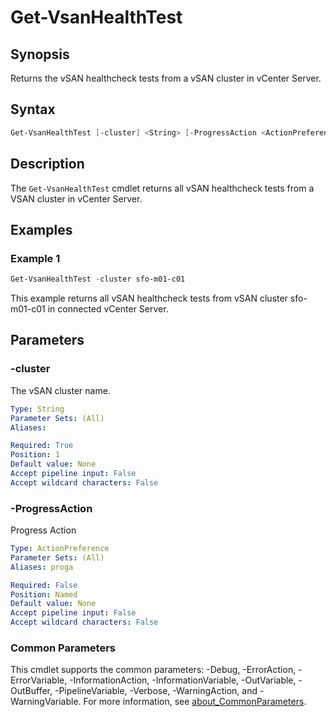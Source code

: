 # Get-VsanHealthTest

## Synopsis

Returns the vSAN healthcheck tests from a vSAN cluster in vCenter Server.

## Syntax

```powershell
Get-VsanHealthTest [-cluster] <String> [-ProgressAction <ActionPreference>] [<CommonParameters>]
```

## Description

The `Get-VsanHealthTest` cmdlet returns all vSAN healthcheck tests from a VSAN cluster in vCenter Server.

## Examples

### Example 1

```powershell
Get-VsanHealthTest -cluster sfo-m01-c01
```

This example returns all vSAN healthcheck tests from vSAN cluster sfo-m01-c01 in connected vCenter Server.

## Parameters

### -cluster

The vSAN cluster name.

```yaml
Type: String
Parameter Sets: (All)
Aliases:

Required: True
Position: 1
Default value: None
Accept pipeline input: False
Accept wildcard characters: False
```

### -ProgressAction

Progress Action

```yaml
Type: ActionPreference
Parameter Sets: (All)
Aliases: proga

Required: False
Position: Named
Default value: None
Accept pipeline input: False
Accept wildcard characters: False
```

### Common Parameters

This cmdlet supports the common parameters: -Debug, -ErrorAction, -ErrorVariable, -InformationAction, -InformationVariable, -OutVariable, -OutBuffer, -PipelineVariable, -Verbose, -WarningAction, and -WarningVariable. For more information, see [about_CommonParameters](http://go.microsoft.com/fwlink/?LinkID=113216).
